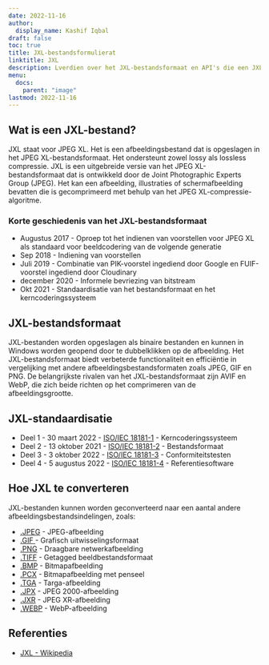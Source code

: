 ```yaml
---
date: 2022-11-16
author:
  display_name: Kashif Iqbal
draft: false
toc: true
title: JXL-bestandsformulierat
linktitle: JXL
description: Lverdien over het JXL-bestandsformaat en API's die een JXL-bestand kunnen maken en openens.
menu:
  docs:
    parent: "image"
lastmod: 2022-11-16
---
```


## Wat is een JXL-bestand?

JXL staat voor JPEG XL. Het is een afbeeldingsbestand dat is opgeslagen in het JPEG XL-bestandsformaat. Het ondersteunt zowel lossy als lossless compressie. JXL is een uitgebreide versie van het JPEG XL-bestandsformaat dat is ontwikkeld door de Joint Photographic Experts Group (JPEG). Het kan een afbeelding, illustraties of schermafbeelding bevatten die is gecomprimeerd met behulp van het JPEG XL-compressie-algoritme.

### Korte geschiedenis van het JXL-bestandsformaat

 * Augustus 2017 - Oproep tot het indienen van voorstellen voor JPEG XL als standaard voor beeldcodering van de volgende generatie
 * Sep 2018 - Indiening van voorstellen
 * Juli 2019 - Combinatie van PIK-voorstel ingediend door Google en FUIF-voorstel ingediend door Cloudinary
 * december 2020 - Informele bevriezing van bitstream
 * Okt 2021 - Standaardisatie van het bestandsformaat en het kerncoderingssysteem

## JXL-bestandsformaat

JXL-bestanden worden opgeslagen als binaire bestanden en kunnen in Windows worden geopend door te dubbelklikken op de afbeelding. Het JXL-bestandsformaat biedt verbeterde functionaliteit en efficiëntie in vergelijking met andere afbeeldingsbestandsformaten zoals JPEG, GIF en PNG. De belangrijkste rivalen van het JXL-bestandsformaat zijn AVIF en WebP, die zich beide richten op het comprimeren van de afbeeldingsgrootte.

## JXL-standaardisatie

 * Deel 1 - 30 maart 2022 - [ISO/IEC 18181-1](https://www.iso.org/standard/77977.html) - Kerncoderingssysteem
 * Deel 2 - 13 oktober 2021 - [ISO/IEC 18181-2](https://www.iso.org/standard/80617.html) - Bestandsformaat
 * Deel 3 - 3 oktober 2022 - [ISO/IEC 18181-3](https://www.iso.org/standard/80618.html) - Conformiteitstesten
 * Deel 4 - 5 augustus 2022 - [ISO/IEC 18181-4](https://www.iso.org/standard/80619.html) - Referentiesoftware

## Hoe JXL te converteren

JXL-bestanden kunnen worden geconverteerd naar een aantal andere afbeeldingsbestandsindelingen, zoals:

 * [.JPEG](/image/jpeg/) - JPEG-afbeelding
 * [.GIF ](/image/gif/) - Grafisch uitwisselingsformaat
 * [.PNG](/image/png/) - Draagbare netwerkafbeelding
 * [.TIFF](/image/tiff/) - Getagged beeldbestandsformaat
 * [.BMP](/image/bmp/) - Bitmapafbeelding
 * [.PCX](/image/pcx/) - Bitmapafbeelding met penseel
 * [.TGA](/image/tga/) - Targa-afbeelding
 * [.JPX](/image/jpx/) - JPEG 2000-afbeelding
 * [.JXR](/image/jxr/) - JPEG XR-afbeelding
 * [.WEBP](/image/webp/) - WebP-afbeelding

## Referenties

 * [JXL - Wikipedia](https://en.wikipedia.org/wiki/JPEG_XL)

